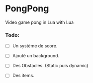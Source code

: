 # PongPong
Video game pong in Lua with Lua

### Todo:
  - [ ] Un système de score.
  - [ ] Ajouté un background.
  - [ ] Des Obstacles. (Static puis dynamic)
  - [ ] Des items.


